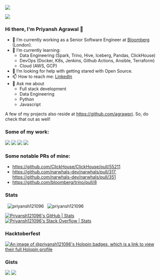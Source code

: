 ![](https://gravatar.com/avatar/c5988d9b17b1e4a5ec9d42dddf981e7b)

![](https://komarev.com/ghpvc/?username=Priyansh121096)

### Hi there, I'm Priyansh Agrawal 👋
- 🔭 I’m currently working as a Senior Software Engineer at [Bloomberg](https://github.com/bloomberg) (London).
- 🌱 I’m currently learning:
  - Data Engineering (Spark, Trino, Hive, Iceberg, Pandas, ClickHouse)
  - DevOps (Docker, K8s, Jenkins, Github Actions, Ansible, Terraform)
  - Cloud (AWS, GCP)
- 🤔 I’m looking for help with getting stared with Open Source.
- 📫 How to reach me: [LinkedIn](https://www.linkedin.com/in/priyansh-agrawal/)
- 💬 Ask me about
  - Full stack development
  - Data Engineering
  - Python
  - Javascript
 
A few of my projects also reside at https://github.com/agrawpri. So, do check that out as well!

### Some of my work:
[![](https://github-readme-stats.vercel.app/api/pin/?username=agrawpri&repo=windows-spotlight&description_lines_count=3)](https://github.com/agrawpri/windows-spotlight)
[![](https://github-readme-stats.vercel.app/api/pin/?username=agrawpri&repo=quote-generator&description_lines_count=3)](https://github.com/agrawpri/quote-generator)
[![](https://github-readme-stats.vercel.app/api/pin/?username=agrawpri&repo=2048-docker&description_lines_count=3)](https://github.com/agrawpri/2048-docker)
[![](https://github-readme-stats.vercel.app/api/pin/?username=agrawpri&repo=cc-load-balancer&description_lines_count=3)](https://github.com/agrawpri/cc-load-balancer)

### Some notable PRs of mine:
- https://github.com/ClickHouse/ClickHouse/pull/55211
- https://github.com/narwhals-dev/narwhals/pull/317, https://github.com/narwhals-dev/narwhals/pull/351
- https://github.com/bloomberg/trino/pull/8

### Stats
<p>
  &nbsp;
  <img align="center" src="https://github-readme-stats.vercel.app/api?username=priyansh121096&show_icons=true&locale=en&show=prs_merged,prs_merged_percentage&hide=stars&theme=radical" alt="priyansh121096" />
  &nbsp;
  <img align="center" src="https://github-readme-streak-stats.herokuapp.com/?user=priyansh121096&theme=radical" alt="priyansh121096" />
</p>

[![Priyansh121096's GitHub | Stats](https://stats.quine.sh/Priyansh121096/github?theme=dark)](https://quine.sh?utm_source=widgets&utm_campaign=Priyansh121096) [![Priyansh121096's Stack Overflow | Stats](https://stats.quine.sh/Priyansh121096/stack-overflow?theme=dark)](https://stackoverflow.com/users/5019181/priyansh-agrawal)

### Hacktoberfest

[![An image of @priyansh121096's Holopin badges, which is a link to view their full Holopin profile](https://holopin.me/priyansh121096)](https://holopin.io/@priyansh121096)

### Gists

[![](https://github-readme-stats.vercel.app/api/gist?id=9a20dc35e6583a17e9a35b8e3fd3bbe1&theme=radical)](https://gist.github.com/Priyansh121096/9a20dc35e6583a17e9a35b8e3fd3bbe1/)
[![](https://github-readme-stats.vercel.app/api/gist?id=a43fe97f18f848dde5b05d9eb8998e46&theme=radical)](https://gist.github.com/Priyansh121096/a43fe97f18f848dde5b05d9eb8998e46/)

<!--
**Priyansh121096/Priyansh121096** is a ✨ _special_ ✨ repository because its `README.md` (this file) appears on your GitHub profile.
- 👯 I’m looking to collaborate on ...
- 😄 Pronouns: ...
- ⚡ Fun fact: ...
-->
